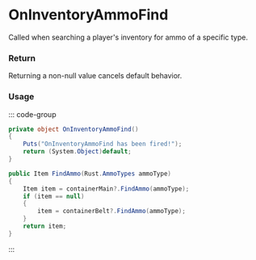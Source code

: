 # OnInventoryAmmoFind
<Badge type="info" text="Item"/><Badge type="danger" text="Carbon Compatible"/><Badge type="warning" text="Oxide Compatible"/>
Called when searching a player's inventory for ammo of a specific type.

### Return
Returning a non-null value cancels default behavior.

### Usage
::: code-group
```csharp [Example]
private object OnInventoryAmmoFind()
{
	Puts("OnInventoryAmmoFind has been fired!");
	return (System.Object)default;
}
```
```csharp [Source — Assembly-CSharp @ PlayerInventory]
public Item FindAmmo(Rust.AmmoTypes ammoType)
{
	Item item = containerMain?.FindAmmo(ammoType);
	if (item == null)
	{
		item = containerBelt?.FindAmmo(ammoType);
	}
	return item;
}

```
:::
